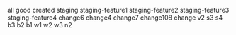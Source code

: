 all good
created staging
staging-feature1
staging-feature2
staging-feature3
staging-feature4
change6
change4
change7
change108
change v2
s3
s4
b3
b2
b1
w1
w2
w3
n2